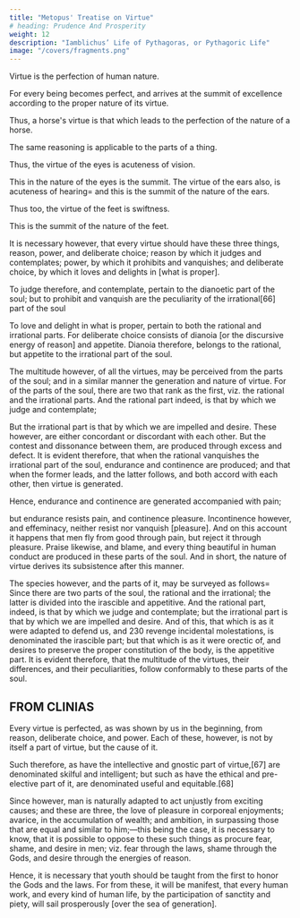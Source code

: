 ```yaml
---
title: "Metopus' Treatise on Virtue"
# heading: Prudence And Prosperity
weight: 12
description: "Iamblichus’ Life of Pythagoras, or Pythagoric Life"
image: "/covers/fragments.png"
---
```




Virtue is the perfection of human nature. 

For every being becomes perfect, and arrives at the summit of excellence according to the proper nature of its virtue. 

Thus, a horse's virtue is that which leads to the perfection of the nature of a horse. 

The same reasoning is applicable to the parts of a thing. 

Thus, the virtue of the eyes is acuteness of vision. 

This in the nature of the eyes is the summit. The virtue of the ears also, is acuteness of hearing= and this is the summit of the nature of the ears. 

Thus too, the virtue of the feet is swiftness. 

This is the summit of the nature of the feet. 

It is necessary however, that every virtue should have these three things, reason, power, and deliberate choice; reason by which it judges and contemplates; power, by which it prohibits and vanquishes; and deliberate choice, by which it loves and delights in [what is proper]. 

To judge therefore, and contemplate, pertain to the dianoetic part of the soul; but to prohibit and vanquish are the peculiarity of the irrational[66] part of the soul

To love and delight in what is proper, pertain to both the rational and irrational parts. For deliberate choice consists of dianoia [or the discursive energy of reason] and appetite. Dianoia therefore, belongs to the rational, but appetite to the irrational part of the soul. 

The multitude however, of all the virtues, may be perceived from the parts of the soul; and in a similar manner the generation and nature of virtue. For of the parts of the soul, there are two that rank as the first, viz. the rational and the irrational parts. And the rational part indeed, is that by which we judge and contemplate; 

But the irrational part is that by which we are impelled and desire. These however, are either concordant or discordant with each other. But the contest and dissonance between them, are produced through excess and defect. It is evident therefore, that when the rational vanquishes the irrational part of the soul, endurance and continence are produced; and that when the former leads, and the latter follows, and both accord with each other, then virtue is generated. 

Hence, endurance and continence are generated accompanied with pain; 

but endurance resists pain, and continence pleasure. Incontinence however, and effeminacy, neither resist nor vanquish [pleasure]. And on this account it happens that men fly from good through pain, but reject it through pleasure. Praise likewise, and blame, and every thing beautiful in human conduct are produced in these parts of the soul. And in short, the nature of virtue derives its subsistence after this manner.

The species however, and the parts of it, may be surveyed as follows= Since there are two parts of the soul, the rational and the irrational; the latter is divided into the irascible and appetitive. And the rational part, indeed, is that by which we judge and contemplate; but the irrational part is that by which we are impelled and desire. And of this, that which is as it were adapted to defend us, and 230 revenge incidental molestations, is denominated the irascible part; but that which is as it were orectic of, and desires to preserve the proper constitution of the body, is the appetitive part. It is evident therefore, that the multitude of the virtues, their differences, and their peculiarities, follow conformably to these parts of the soul.


## FROM CLINIAS

Every virtue is perfected, as was shown by us in the beginning, from reason, deliberate choice, and power. Each of these, however, is not by itself a part of virtue, but the cause of it. 

Such therefore, as have the intellective and gnostic part of virtue,[67] are denominated skilful and intelligent; but such as have the ethical and pre-elective part of it, are denominated useful and equitable.[68] 

Since however, man is naturally adapted to act unjustly from exciting causes; and these are three, the love of pleasure in corporeal enjoyments; avarice, in the accumulation of wealth; and ambition, in surpassing those that are equal and similar to him;—this being the case, it is necessary to know, that it is possible to oppose to these such things as procure fear, shame, and desire in men; viz. fear through the laws, shame through the Gods, and desire through the energies of reason. 

Hence, it is necessary that youth should be taught from the first to honor the Gods and the laws. For from these, it will be manifest, that every human work, and every kind of human life, by the participation of sanctity and piety, will sail prosperously [over the sea of generation].

